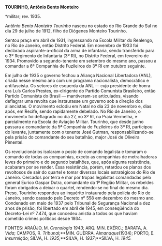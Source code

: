 **TOURINHO, Antônio Bento Monteiro**

\*militar; rev. 1935.

*Antônio Bento Monteiro Tourinho* nasceu no estado do Rio Grande do Sul
no dia 29 de julho de 1912, filho de Diógenes Monteiro Tourinho.

Sentou praça em abril de 1931, ingressando na Escola Militar do
Realengo, no Rio de Janeiro, então Distrito Federal. Em novembro de 1933
foi declarado aspirante-a-oficial da arma de infantaria, sendo
transferido para o 3º Regimento de Infantaria (3º RI), no Distrito
Federal, em fevereiro de 1934. Promovido a segundo-tenente em setembro
do mesmo ano, passou a comandar a 6ª Companhia de Fuzileiros do 3º RI em
outubro seguinte.

Em julho de 1935 o governo fechou a Aliança Nacional Libertadora (ANL),
criada nesse mesmo ano com um programa nacionalista, democrático e
antifascista. Os setores de esquerda da ANL — cujo presidente de honra
era Luís Carlos Prestes, ex-dirigente do Partido Comunista Brasileiro,
então Partido Comunista do Brasil — mantiveram-se articulados, visando
deflagrar uma revolta que instaurasse um governo sob a direção dos
aliancistas. O movimento eclodiu em Natal no dia 23 de novembro e, dias
após, em Recife, sendo rapidamente debelado. No Rio de Janeiro, o
movimento foi deflagrado no dia 27, no 3º RI, na Praia Vermelha, e
parcialmente na Escola de Aviação Militar. Tourinho, que desde junho
passara a comandante da 5ª Companhia de Fuzileiros do 3º RI, participou
do levante, juntamente com o tenente José Gutman, responsabilizando-se
pela prisão do comandante do seu batalhão, major José de Oliveira
Pimentel.

Os revolucionários isolaram o posto de comando legalista e tomaram o
comando de todas as companhias, exceto as companhias de metralhadoras
leves do primeiro e do segundo batalhões, que, após alguma resistência,
acabaram por se render. Essa resistência, porém, retardou os planos dos
revoltosos de sair do quartel e tomar diversos locais estratégicos do
Rio de Janeiro. Cercados por terra e mar por tropas legalistas
comandadas pelo general Eurico Gaspar Dutra, comandante da 1ª Região
Militar, os rebeldes foram obrigados a deixar o quartel, rendendo-se no
final do mesmo dia. Preso, Tourinho respondeu ao inquérito instaurado
pela polícia do Rio de Janeiro, sendo cassado pelo Decreto nº 558 em
dezembro do mesmo ano. Condenado em maio de 1937 pelo Tribunal de
Segurança Nacional a dez anos de prisão, foi libertado em abril de 1945,
em conseqüência do Decreto-Lei nº 7.474, que concedeu anistia a todos os
que haviam cometido crimes políticos desde 1934.

FONTES: ARAÚJO, M. *Cronologia 1943*; ARQ. MIN. EXÉRC.; BARATA, A.
*Vida*; CAMPOS, R. *Tribunal*;**MIN. GUERRA. *Almanaque*(1934); PORTO,
E. *Insurreição*; SILVA, H. *1935*;**SILVA, H. *1937*;**SILVA, H.
*1945.*

 
